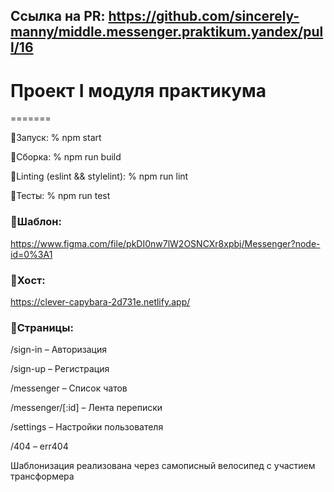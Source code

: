 ## Ссылка на PR: https://github.com/sincerely-manny/middle.messenger.praktikum.yandex/pull/16

# Проект I модуля практикума
=======

📎Запуск: % npm start

📎Сборка: % npm run build

📎Linting (eslint && stylelint): % npm run lint

📎Тесты: % npm run test


### 📝Шаблон:
https://www.figma.com/file/pkDI0nw7lW2OSNCXr8xpbj/Messenger?node-id=0%3A1

### 💾Хост:
https://clever-capybara-2d731e.netlify.app/



### 📑Страницы:

/sign-in – Авторизация

/sign-up – Регистрация

/messenger – Список чатов

/messenger/[:id] – Лента переписки

/settings – Настройки пользователя

/404 – err404

Шаблонизация реализована через самописный велосипед c участием трансформера
